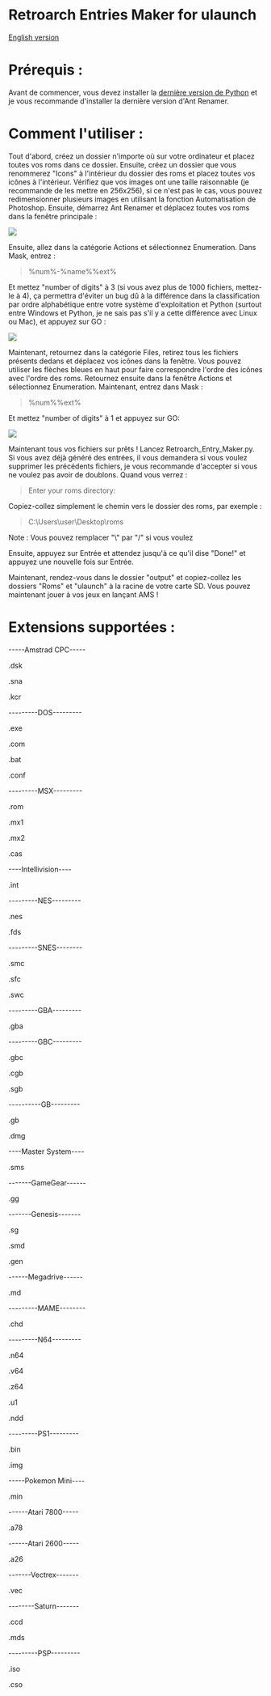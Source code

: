 # Retroarch Entries Maker for ulaunch
[English version](../README.md)
# Prérequis :
Avant de commencer, vous devez installer la [dernière version de Python](https://www.python.org/downloads/) et je vous recommande d'installer la dernière version d'Ant Renamer.
# Comment l'utiliser :
Tout d'abord, créez un dossier n'importe où sur votre ordinateur et placez toutes vos roms dans ce dossier. Ensuite, créez un dossier que vous renommerez "Icons" à l'intérieur du dossier des roms et placez toutes vos icônes à l'intérieur. Vérifiez que vos images ont une taille raisonnable (je recommande de les mettre en 256x256), si ce n'est pas le cas, vous pouvez redimensionner plusieurs images en utilisant la fonction Automatisation de Photoshop. Ensuite, démarrez Ant Renamer et déplacez toutes vos roms dans la fenêtre principale :

![](../Pics_How_To_Use/Ant-Renamer-1.png)

Ensuite, allez dans la catégorie Actions et sélectionnez Enumeration. Dans Mask, entrez :

> %num%-%name%%ext%

Et mettez "number of digits" à 3 (si vous avez plus de 1000 fichiers, mettez-le à 4), ça permettra d'éviter un bug dû à la différence dans la classification par ordre alphabétique entre votre système d'exploitation et Python (surtout entre Windows et Python, je ne sais pas s'il y a cette différence avec Linux ou Mac), et appuyez sur GO :

![](../Pics_How_To_Use/Ant-Renamer-2.png)

Maintenant, retournez dans la catégorie Files, retirez tous les fichiers présents dedans et déplacez vos icônes dans la fenêtre. Vous pouvez utiliser les flèches bleues en haut pour faire correspondre l'ordre des icônes avec l'ordre des roms. Retournez ensuite dans la fenêtre Actions et sélectionnez Enumeration. Maintenant, entrez dans Mask :

> %num%%ext%

Et mettez "number of digits" à 1 et appuyez sur GO:

![](../Pics_How_To_Use/Ant-Renamer-3.png)

Maintenant tous vos fichiers sur prêts ! Lancez Retroarch_Entry_Maker.py. Si vous avez déjà généré des entrées, il vous demandera si vous voulez supprimer les précédents fichiers, je vous recommande d'accepter si vous ne voulez pas avoir de doublons. Quand vous verrez :

> Enter your roms directory:

Copiez-collez simplement le chemin vers le dossier des roms, par exemple :

> C:\Users\user\Desktop\roms

Note : Vous pouvez remplacer "\\" par "/" si vous voulez

Ensuite, appuyez sur Entrée et attendez jusqu'à ce qu'il dise "Done!" et appuyez une nouvelle fois sur Entrée.

Maintenant, rendez-vous dans le dossier "output" et copiez-collez les dossiers "Roms" et "ulaunch" à la racine de votre carte SD. Vous pouvez maintenant jouer à vos jeux en lançant AMS !

# Extensions supportées :
-----Amstrad CPC-----

.dsk

.sna

.kcr

---------DOS---------

.exe

.com

.bat

.conf

---------MSX---------

.rom

.mx1

.mx2

.cas

----Intellivision----

.int

---------NES---------

.nes

.fds

---------SNES--------

.smc

.sfc

.swc

---------GBA---------

.gba

---------GBC---------

.gbc

.cgb

.sgb

----------GB---------

.gb

.dmg

----Master System----

.sms

-------GameGear------

.gg

-------Genesis-------

.sg

.smd

.gen

------Megadrive------

.md

---------MAME--------

.chd

---------N64---------

.n64

.v64

.z64

.u1

.ndd

---------PS1---------

.bin

.img

-----Pokemon Mini----

.min

------Atari 7800-----

.a78

------Atari 2600-----

.a26

-------Vectrex-------

.vec

--------Saturn-------

.ccd

.mds

---------PSP---------

.iso

.cso
